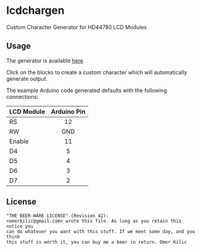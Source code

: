 lcdchargen
==========
Custom Character Generator for HD44780 LCD Modules

Usage
-----
The generator is available [here](http://omerk.github.com/lcdchargen/).

Click on the blocks to create a custom character which will automatically generate output.

The example Arduino code generated defaults with the following connections:


| LCD Module    | Arduino Pin   |
| ------------- |:-------------:|
| RS            | 12            |
| RW            | GND           |
| Enable        | 11            |
| D4            | 5             |
| D5            | 4             |
| D6            | 3             |
| D7            | 2             |

License
-------
    "THE BEER-WARE LICENSE" (Revision 42):
    <omerkilic@gmail.com> wrote this file. As long as you retain this notice you
    can do whatever you want with this stuff. If we meet some day, and you think
    this stuff is worth it, you can buy me a beer in return. Omer Kilic

